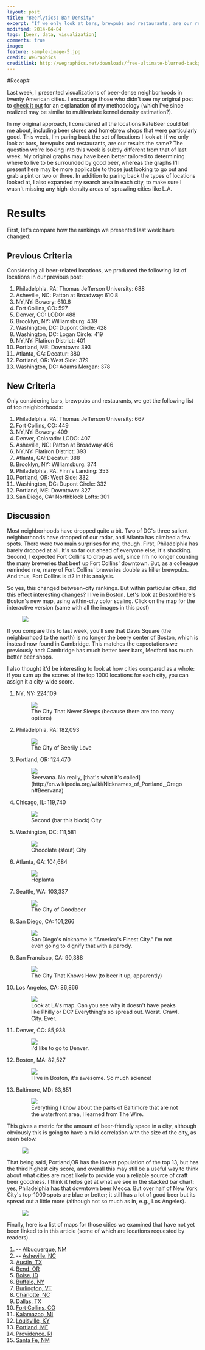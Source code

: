 ```yaml
---
layout: post
title: "Beerlytics: Bar Density"
excerpt: "If we only look at bars, brewpubs and restaurants, are our results the same?"
modified: 2014-04-04
tags: [beer, data, visualization]
comments: true
image:
feature: sample-image-5.jpg
credit: WeGraphics
creditlink: http://wegraphics.net/downloads/free-ultimate-blurred-background-pack/
---
```


#Recap#

Last week, I presented visualizations of beer-dense neighborhoods in
twenty American cities. I encourage those who didn't see my original
post to 
[check it out](http://theaigeek.wordpress.com/2014/03/28/high-density-beerlytics-data-visualization-of-beer-neighborhoods)
for an explanation of my methodology (which I've since realized may be
similar to multivariate kernel density estimation?).

In my original approach, I considered all the locations RateBeer could
tell me about, including beer stores and homebrew shops that were
particularly good. This week, I'm paring back the set of locations I
look at: if we only look at bars, brewpubs and restaurants, are our
results the same? The question we're looking into this week is subtly
different from that of last week. My original graphs may have been
better tailored to determining where to live to be surrounded by good
beer, whereas the graphs I'll present here may be more applicable to
those just looking to go out and grab a pint or two or three. In
addition to paring back the types of locations looked at, I also
expanded my search area in each city, to make sure I wasn't missing
any high-density areas of sprawling cities like L.A.

# Results #

First, let's compare how the rankings we presented last week have
changed:
## Previous Criteria ##
Considering all beer-related locations, we produced the following list
of locations in our previous post:

1. Philadelphia, PA: Thomas Jefferson University: 688
2. Asheville, NC: Patton at Broadway: 610.8
3. NY,NY: Bowery: 610.6
4. Fort Collins, CO: 597
5. Denver, CO: LODO: 488
6. Brooklyn, NY: Williamsburg: 439
7. Washington, DC: Dupont Circle: 428
8. Washington, DC: Logan Circle: 419
9. NY,NY: Flatiron District: 401
10. Portland, ME: Downtown: 393
11. Atlanta, GA: Decatur: 380
12. Portland, OR: West Side: 379
13. Washington, DC: Adams Morgan: 378

## New Criteria ##

Only considering bars, brewpubs and restaurants, we get the following
list of top neighborhoods:

1. Philadelphia, PA: Thomas Jefferson University: 667
2. Fort Collins, CO: 449
3. NY,NY: Bowery: 409
4. Denver, Colorado: LODO: 407
5. Asheville, NC: Patton at Broadway 406
6. NY,NY: Flatiron District: 393
7. Atlanta, GA: Decatur: 388
8. Brooklyn, NY: Williamsburg: 374
9. Philadelphia, PA: Finn's Landing: 353
10. Portland, OR: West Side: 332
11. Washington, DC: Dupont Circle: 332
12. Portland, ME: Downtown: 327
13. San Diego, CA: Northblock Lofts: 301

## Discussion ##

Most neighborhoods have dropped quite a bit. Two of DC's three salient
neighborhoods have dropped of our radar, and Atlanta has climbed a few
spots. There were two main surprises for me, though. First,
Philadelphia has barely dropped at all. It's so far out ahead of
everyone else, it's shocking. Second, I expected Fort Collins to drop
as well, since I'm no longer counting the many breweries that beef up
Fort Collins' downtown. But, as a colleague reminded me, many of Fort
Collins' breweries double as killer brewpubs. And thus, Fort Collins
is #2 in this analysis.


So yes, this changed between-city rankings. But within particular
cities, did this effect interesting changes? I live in Boston. Let's
look at Boston! Here's Boston's new map, using within-city color
scaling. Click on the map for the interactive version (same with all 
the images in this post)

<figure>
  <a href="https://www.google.com/fusiontables/embedviz?q=select+col0+from+1ZEzmnh_6Bdk5JLFq_Uc3fxEZQD4xXi5gDMtypYsy&amp;viz=MAP&amp;h=false&amp;lat=42.33941320931526&amp;lng=-71.10457660540374&amp;t=1&amp;z=13&amp;l=col0&amp;y=3&amp;tmplt=3&amp;hml=ONE_COL_LAT_LNG"><img src = "../images/maps/newboston.png"></a>
</figure>

If you compare this to last week, you'll see that Davis Square (the
neighborhood to the north) is no longer the beery center of Boston,
which is instead now found in Cambridge. This matches the expectations
we previously had: Cambridge has much better beer bars, Medford has
much better beer shops. 

I also thought it'd be interesting to look at how cities compared as a
whole: if you sum up the scores of the top 1000 locations for each
city, you can assign it a city-wide score.

1. NY, NY: 224,109
    <figure>
      <a href="https://www.google.com/fusiontables/embedviz?q=select+col0+from+10KVhIpfRJRTwjZnQbv6h226E4cToKimhaFo7Wt7J&amp;viz=MAP&amp;h=false&amp;lat=40.716612130271145&amp;lng=-73.96706604258952&amp;t=1&amp;z=13&amp;l=col0&amp;y=2&amp;tmplt=2&amp;hml=ONE_COL_LAT_LNG"><img src ="../images/maps/nyc.png"></a>
      <figcaption>The City That Never Sleeps (because there are too many options)</figcaption>
    </figure>
2. Philadelphia, PA: 182,093
    <figure>
      <a href="https://www.google.com/fusiontables/embedviz?q=select+col0+from+1PepVlo0gOPGIEQ0oOnVuzIncHK6C4Gw4wKEvaol8&amp;viz=MAP&amp;h=false&amp;lat=39.94695283665037&amp;lng=-75.13953469311252&amp;t=1&amp;z=13&amp;l=col0&amp;y=2&amp;tmplt=2&amp;hml=ONE_COL_LAT_LNG"><img src="images/maps/philly.png"></a>
      <figcaption>The City of Beerily Love</figcaption>
    </figure>
3. Portland, OR: 124,470
    <figure>
      <a href="https://www.google.com/fusiontables/embedviz?q=select+col0+from+17ekWY4HHeiNlMKfwA_JKQKN17IixQFAKxKEk88y2&amp;viz=MAP&amp;h=false&amp;lat=45.52369234376108&amp;lng=-122.6485676073628&amp;t=1&amp;z=13&amp;l=col0&amp;y=2&amp;tmplt=2&amp;hml=ONE_COL_LAT_LNG"><img src="images/maps/portland.png"></a>
      <figcaption>Beervana. No really, [that's what it's called](http://en.wikipedia.org/wiki/Nicknames_of_Portland,_Oregon#Beervana)</figcaption>
    </figure>
4. Chicago, IL: 119,740
    <figure>
      <a href="https://www.google.com/fusiontables/embedviz?q=select+col0+from+17FBeEDSbKdvx-WzpngGrEgLxZP7RGIHeY_Vbnf&amp;viz=MAP&amp;h=false&amp;lat=41.917635523380014&amp;lng=-87.66643403758519&amp;t=1&amp;z=13&amp;l=col0&amp;y=2&amp;tmplt=2&amp;hml=ONE_COL_LAT_LNG"><img src="images/maps/chicago.png"></a>
      <figcaption>Second (bar this block) City</figcaption>
    </figure>
5. Washington, DC: 111,581
    <figure>
      <a href="https://www.google.com/fusiontables/embedviz?q=select+col0+from+1Vmi4wjXhUOHFQ7syjk8Igd0PRKIfkEb2ExWRB4cn&amp;viz=MAP&amp;h=false&amp;lat=38.8303273829142&amp;lng=-77.03481123774816&amp;t=1&amp;z=13&amp;l=col0&amp;y=2&amp;tmplt=2&amp;hml=ONE_COL_LAT_LNG"><img src="images/maps/dc.png"></a>
      <figcaption>Chocolate (stout) City</figcaption>
    </figure>
6. Atlanta, GA: 104,684
    <figure>
      <a href="https://www.google.com/fusiontables/embedviz?q=select+col0+from+1QJmet-zuMIOlP0-oQ4m5qhsiHTvZ2McXRSYUpkHG&amp;viz=MAP&amp;h=false&amp;lat=33.75544142600311&amp;lng=-84.3553977640459&amp;t=1&amp;z=13&amp;l=col0&amp;y=2&amp;tmplt=2&amp;hml=ONE_COL_LAT_LNG"><img src="images/maps/atlanta.png"></a>
      <figcaption>Hoplanta</figcaption>
    </figure>
7. Seattle, WA: 103,337
    <figure>
      <a href="https://www.google.com/fusiontables/embedviz?q=select+col0+from+1_FqrITPsl7o6q8KTMeBkF16CVN4kkMXpaT2nFiLF&amp;viz=MAP&amp;h=false&amp;lat=47.6311054457076&amp;lng=-122.34569778244531&amp;t=1&amp;z=13&amp;l=col0&amp;y=2&amp;tmplt=2&amp;hml=ONE_COL_LAT_LNG"><img src="images/maps/seattle.png"></a>
      <figcaption>The City of Goodbeer</figcaption>
    </figure>
8. San Diego, CA: 101,266
    <figure>
      <a href="https://www.google.com/fusiontables/embedviz?q=select+col0+from+1FLSTOAF_aYxK3PBgJjS2rUYWY0rJkRLunK9Z2Lp8&amp;viz=MAP&amp;h=false&amp;lat=32.734513166065085&amp;lng=-117.18877415218992&amp;t=1&amp;z=12&amp;l=col0&amp;y=2&amp;tmplt=2&amp;hml=ONE_COL_LAT_LNG"><img src="images/maps/sd.png"></a>
      <figcaption>San Diego's nickname is "America's Finest City." I'm not even going to dignify that with a parody.</figcaption>
    </figure>
9. San Francisco, CA: 90,388
    <figure>
      <a href="https://www.google.com/fusiontables/embedviz?q=select+col0+from+1eGRru4kqzI16BcNWSnLrKE5KVXI7bNCda9dJ8fQO&amp;viz=MAP&amp;h=false&amp;lat=37.76487704794573&amp;lng=-122.42487047444729&amp;t=1&amp;z=13&amp;l=col0&amp;y=2&amp;tmplt=2&amp;hml=ONE_COL_LAT_LNG"><img src="images/maps/sf.png"></a>
      <figcaption>The City That Knows How (to beer it up, apparently)</figcaption>
    </figure>
10. Los Angeles, CA: 86,866
    <figure>
      <a href="https://www.google.com/fusiontables/embedviz?q=select+col0+from+1iMyPvZ-5duurLlAI7-UqiCcWLsH2p6Cvs6IEvhTG&amp;viz=MAP&amp;h=false&amp;lat=33.94991079251985&amp;lng=-118.25099376709375&amp;t=1&amp;z=11&amp;l=col0&amp;y=2&amp;tmplt=2&amp;hml=ONE_COL_LAT_LNG"><img src="images/maps/la.png"></a>
      <figcaption>Look at LA's map. Can you see why it doesn't have peaks like Philly or DC? Everything's so spread out. Worst. Crawl. City. Ever.</figcaption>
    </figure>
11. Denver, CO: 85,938
    <figure>
      <a href="https://www.google.com/fusiontables/embedviz?q=select+col0+from+1a2PxsErOaaUfrIhPlcXup9w54QjKVtCQLRzpwwVN&amp;viz=MAP&amp;h=false&amp;lat=39.71976727666324&amp;lng=-104.98743183510402&amp;t=1&amp;z=13&amp;l=col0&amp;y=2&amp;tmplt=2&amp;hml=ONE_COL_LAT_LNG"><img src="images/maps/denver.png"></a>
      <figcaption>I'd like to go to Denver.</figcaption>
    </figure>
12. Boston, MA: 82,527
    <figure>
      <a href="https://www.google.com/fusiontables/embedviz?q=select+col0+from+1ZEzmnh_6Bdk5JLFq_Uc3fxEZQD4xXi5gDMtypYsy&amp;viz=MAP&amp;h=false&amp;lat=42.33941320931526&amp;lng=-71.10457660540374&amp;t=1&amp;z=13&amp;l=col0&amp;y=2&amp;tmplt=2&amp;hml=ONE_COL_LAT_LNG"><img src="images/maps/boston.png"></a>
      <figcaption>I live in Boston, it's awesome. So much science!</figcaption>
    </figure>
13. Baltimore, MD: 63,851
    <figure>
      <a href="https://www.google.com/fusiontables/embedviz?q=select+col0+from+1ZBvCXB3KrfmYk2nw7-kIn4Q1qWhcMcw3Osb8iWQU&amp;viz=MAP&amp;h=false&amp;lat=39.280102425214025&amp;lng=-76.58451813163127&amp;t=1&amp;z=13&amp;l=col0&amp;y=2&amp;tmplt=2&amp;hml=ONE_COL_LAT_LNG"><img src="images/maps/baltimore.png"></a>
      <figcaption>Everything I know about the parts of Baltimore that are not the waterfront area, I learned from The Wire.</figcaption>
    </figure>

This gives a metric for the amount of beer-friendly space in a city,
although obviously this is going to have a mild correlation with the
size of the city, as seen below.

<figure>
  <a href="https://docs.google.com/spreadsheets/d/1QH0e6Zv7Q1l1L-aSi7ulRc8cvabTENw_x7dtCNTS3ZM/gviz/chartiframe?oid=931369349"><img src="images/maps/image-1.png"></a>
  <figcaption></figcaption>
</figure>

That being said, Portland,OR has the lowest population of the top 13,
but has the third highest city score, and overall this may still be a
useful way to think about what cities are most likely to provide you a
reliable source of craft beer goodness. I think it helps get at what
we see in the stacked bar chart: yes, Philadelphia has that downtown
beer Mecca. But over half of New York City's top-1000 spots are blue
or better; it still has a lot of good beer but its spread out a little
more (although not so much as in, e.g., Los Angeles).

<figure>
  <a href="https://docs.google.com/spreadsheets/d/1QH0e6Zv7Q1l1L-aSi7ulRc8cvabTENw_x7dtCNTS3ZM/gviz/chartiframe?oid=1629485000"><img src="images/maps/image-2.png"></a>
  <figcaption></figcaption>
</figure>

Finally, here is a list of maps for those cities we examined that have
not yet been linked to in this article (some of which are locations
requested by readers).

1. -- [Albuquerque, NM](https://www.google.com/fusiontables/embedviz?q=select+col0+from+1NVtywUZMRsFDMRCt5wfjbB01ocGfHG4cshe-BbGv&amp;viz=MAP&amp;h=false&amp;lat=35.143102806963235&amp;lng=-106.60498796248828&amp;t=1&amp;z=12&amp;l=col0&amp;y=2&amp;tmplt=2&amp;hml=ONE_COL_LAT_LNG)
2. -- [Asheville, NC](https://www.google.com/fusiontables/embedviz?q=select+col0+from+1NHP-QkApngEeV-nATJscCertXLRqvl74F8tWAM&amp;viz=MAP&amp;h=false&amp;lat=35.588339972988386&amp;lng=-82.56529277043491&amp;t=1&amp;z=13&amp;l=col0&amp;y=2&amp;tmplt=2&amp;hml=ONE_COL_LAT_LNG)
3. [Austin, TX](https://www.google.com/fusiontables/embedviz?q=select+col0+from+1zI24EVoxBbaeAQ2htmRjx_WnyLIpWF4FxqPQE5uh&amp;viz=MAP&amp;h=false&amp;lat=30.27318381831279&amp;lng=-97.75116011167461&amp;t=1&amp;z=12&amp;l=col0&amp;y=2&amp;tmplt=2&amp;hml=ONE_COL_LAT_LNG)
4. [Bend, OR](https://www.google.com/fusiontables/embedviz?q=select+col0+from+1EMsLMuVPL9nGnsDF3yOeC2M_F9SI8q-hRoAG2enF&amp;viz=MAP&amp;h=false&amp;lat=44.043973234895&amp;lng=-121.30529981975195&amp;t=1&amp;z=13&amp;l=col0&amp;y=2&amp;tmplt=2&amp;hml=ONE_COL_LAT_LNG)
5. [Boise, ID](https://www.google.com/fusiontables/embedviz?q=select+col0+from+1Bc1qogdrMTQKVvfw079M_7-dpRq9jFi7hHJMRqx3&amp;viz=MAP&amp;h=false&amp;lat=43.609329549101524&amp;lng=-116.2405102988496&amp;t=1&amp;z=13&amp;l=col0&amp;y=2&amp;tmplt=2&amp;hml=ONE_COL_LAT_LNG)
6. [Buffalo, NY](https://www.google.com/fusiontables/embedviz?q=select+col0+from+1iYdSlPRNQhZVPFYkMpeflBWvHTbBZcnWKt_ELt6q&amp;viz=MAP&amp;h=false&amp;lat=42.882016765827174&amp;lng=-78.83617535815823&amp;t=1&amp;z=13&amp;l=col0&amp;y=2&amp;tmplt=2&amp;hml=ONE_COL_LAT_LNG)
7. [Burlington, VT](https://www.google.com/fusiontables/embedviz?q=select+col0+from+13HicpdcPFd_YtBaJ4H8wBq5BwRjoFDyw5P0qxdsc&amp;viz=MAP&amp;h=false&amp;lat=44.418363329555994&amp;lng=-73.16405502600293&amp;t=1&amp;z=13&amp;l=col0&amp;y=2&amp;tmplt=2&amp;hml=ONE_COL_LAT_LNG)
8. [Charlotte, NC](https://www.google.com/fusiontables/embedviz?q=select+col0+from+1W17WLY5r4CR694mMrBQoaPv651RXy762y582aDVz&amp;viz=MAP&amp;h=false&amp;lat=35.21967263885339&amp;lng=-80.76663986074277&amp;t=1&amp;z=12&amp;l=col0&amp;y=2&amp;tmplt=2&amp;hml=ONE_COL_LAT_LNG)
9. [Dallas, TX](https://www.google.com/fusiontables/embedviz?q=select+col0+from+1-DkPZVpJ06dS89y1aiKDTeoFUFeNhZa8rxKobFZO&amp;viz=MAP&amp;h=false&amp;lat=32.80601520834502&amp;lng=-96.78015560149493&amp;t=1&amp;z=13&amp;l=col0&amp;y=2&amp;tmplt=2&amp;hml=ONE_COL_LAT_LNG)
10. [Fort Collins, CO](https://www.google.com/fusiontables/embedviz?q=select+col0+from+1SDVEl2fMsIjgk43v2uoGJzxy4qg9bZVbxogwvYwP&amp;viz=MAP&amp;h=false&amp;lat=40.49310861801775&amp;lng=-105.05446990995557&amp;t=1&amp;z=13&amp;l=col0&amp;y=2&amp;tmplt=2&amp;hml=ONE_COL_LAT_LNG)
11. [Kalamazoo, MI](https://www.google.com/fusiontables/embedviz?q=select+col0+from+1djjhkndetX859LE-K6s-ZJNpgt16Cvi1smAfBPug&amp;viz=MAP&amp;h=false&amp;lat=42.26486093611286&amp;lng=-85.5506941158003&amp;t=1&amp;z=13&amp;l=col0&amp;y=2&amp;tmplt=2&amp;hml=ONE_COL_LAT_LNG)
12. [Louisville, KY](https://www.google.com/fusiontables/embedviz?q=select+col0+from+1jyt5t0RfxHBoilqnia_tNFPO1zFSNse1lnDx8NWM&amp;viz=MAP&amp;h=false&amp;lat=38.18120630468355&amp;lng=-85.69953644920353&amp;t=1&amp;z=13&amp;l=col0&amp;y=2&amp;tmplt=2&amp;hml=ONE_COL_LAT_LNG)
13. [Portland, ME](https://www.google.com/fusiontables/embedviz?q=select+col0+from+1s4lGBlbejm67_LefWBPAIlEnl7y-FPrZ1Sp4xChr&amp;viz=MAP&amp;h=false&amp;lat=43.63645880564882&amp;lng=-70.24129067265733&amp;t=1&amp;z=13&amp;l=col0&amp;y=2&amp;tmplt=2&amp;hml=ONE_COL_LAT_LNG)
14. [Providence, RI](https://www.google.com/fusiontables/embedviz?q=select+col0+from+1YgkCKpyCr9ar31t30YIH5qAwywCQRqg8I4RMGoF8&amp;viz=MAP&amp;h=false&amp;lat=41.62904905700631&amp;lng=-71.37898181873122&amp;t=1&amp;z=11&amp;l=col0&amp;y=2&amp;tmplt=2&amp;hml=ONE_COL_LAT_LNG)
15. [Santa Fe, NM](https://www.google.com/fusiontables/embedviz?q=select+col0+from+1Ga8fP0AQm-sgRfdUMvcqz2mF7xV9x8ZSQCwf5WwR&amp;viz=MAP&amp;h=false&amp;lat=35.601629219633764&amp;lng=-105.95387828300784&amp;t=1&amp;z=13&amp;l=col0&amp;y=2&amp;tmplt=2&amp;hml=ONE_COL_LAT_LNG)

